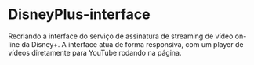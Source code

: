 # DisneyPlus-interface
Recriando a interface do serviço de assinatura de streaming de vídeo on-line da Disney+. A interface atua de forma responsiva, com um player de vídeos diretamente para YouTube rodando na página.
